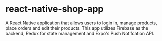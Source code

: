 # react-native-shop-app
A React Native application that allows users to login in, manage products, place orders and edit their products. This app utilizes Firebase as the backend, Redux for state management and Expo's Push Notifcation API.

